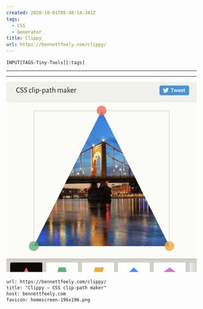 ```yaml
---
created: 2020-10-01T05:48:14.341Z
tags: 
  - CSS
  - Generator
title: Clippy
url: https://bennettfeely.com/clippy/
---
```

```meta-bind
INPUT[TAGS-Tiny-Tools][:tags]
```

___

___

![](_attachments/clippy.jpg)

```cardlink
url: https://bennettfeely.com/clippy/
title: "Clippy — CSS clip-path maker"
host: bennettfeely.com
favicon: homescreen-196x196.png
```
